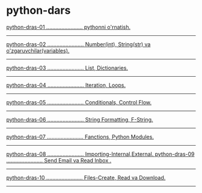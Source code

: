 # python-dars

<a href="">
  python-dras-01 ........................ pythonni o'rnatish.
</a>
<hr>
<a href="">
  python-dras-02 ........................ Number(int), String(str) va o'zgaruvchilar(variables).
</a>
<hr>
<a href="">
  python-dras-03 ........................ List, Dictionaries.
</a>
<hr>
<a href="">
  python-dras-04 ........................ Iteration, Loops.
</a>
<hr>
<a href="">
  python-dras-05 ........................ Conditionals, Control Flow.
</a>
<hr>
<a href="">
  python-dras-06 ........................ String Formatting, F-String.
</a>
<hr>
<a href="">
  python-dras-07 ........................ Fanctions, Python Modules.
</a>
<hr>
<a href="">
  python-dras-08 ........................ Importing-Internal,External.
</a>
<a href="">
  python-dras-09 ........................ Send Email va Read Inbox .
</a>
<hr>
<a href="">
  python-dras-10 ........................ Files-Create, Read va Download.
</a>
<hr>
